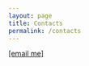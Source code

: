 ```yaml
---
layout: page
title: Contacts
permalink: /contacts
---
```


[[email me]](mailto:iv.conduct@gmail.com)